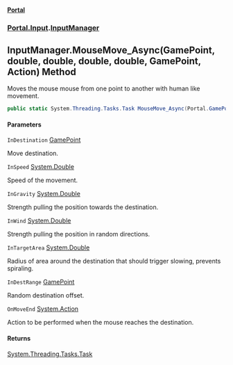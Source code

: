 #### [Portal](index.md 'index')
### [Portal.Input](Portal.Input.md 'Portal.Input').[InputManager](InputManager.md 'Portal.Input.InputManager')

## InputManager.MouseMove_Async(GamePoint, double, double, double, double, GamePoint, Action) Method

Moves the mouse mouse from one point to another with human like movement.

```csharp
public static System.Threading.Tasks.Task MouseMove_Async(Portal.GamePoint InDestination, double InSpeed, double InGravity, double InWind, double InTargetArea, Portal.GamePoint InDestRange, System.Action? OnMoveEnd=null);
```
#### Parameters

<a name='Portal.Input.InputManager.MouseMove_Async(Portal.GamePoint,double,double,double,double,Portal.GamePoint,System.Action).InDestination'></a>

`InDestination` [GamePoint](GamePoint.md 'Portal.GamePoint')

Move destination.

<a name='Portal.Input.InputManager.MouseMove_Async(Portal.GamePoint,double,double,double,double,Portal.GamePoint,System.Action).InSpeed'></a>

`InSpeed` [System.Double](https://docs.microsoft.com/en-us/dotnet/api/System.Double 'System.Double')

Speed of the movement.

<a name='Portal.Input.InputManager.MouseMove_Async(Portal.GamePoint,double,double,double,double,Portal.GamePoint,System.Action).InGravity'></a>

`InGravity` [System.Double](https://docs.microsoft.com/en-us/dotnet/api/System.Double 'System.Double')

Strength pulling the position towards the destination.

<a name='Portal.Input.InputManager.MouseMove_Async(Portal.GamePoint,double,double,double,double,Portal.GamePoint,System.Action).InWind'></a>

`InWind` [System.Double](https://docs.microsoft.com/en-us/dotnet/api/System.Double 'System.Double')

Strength pulling the position in random directions.

<a name='Portal.Input.InputManager.MouseMove_Async(Portal.GamePoint,double,double,double,double,Portal.GamePoint,System.Action).InTargetArea'></a>

`InTargetArea` [System.Double](https://docs.microsoft.com/en-us/dotnet/api/System.Double 'System.Double')

Radius of area around the destination that should trigger slowing, prevents spiraling.

<a name='Portal.Input.InputManager.MouseMove_Async(Portal.GamePoint,double,double,double,double,Portal.GamePoint,System.Action).InDestRange'></a>

`InDestRange` [GamePoint](GamePoint.md 'Portal.GamePoint')

Random destination offset.

<a name='Portal.Input.InputManager.MouseMove_Async(Portal.GamePoint,double,double,double,double,Portal.GamePoint,System.Action).OnMoveEnd'></a>

`OnMoveEnd` [System.Action](https://docs.microsoft.com/en-us/dotnet/api/System.Action 'System.Action')

Action to be performed when the mouse reaches the destination.

#### Returns
[System.Threading.Tasks.Task](https://docs.microsoft.com/en-us/dotnet/api/System.Threading.Tasks.Task 'System.Threading.Tasks.Task')